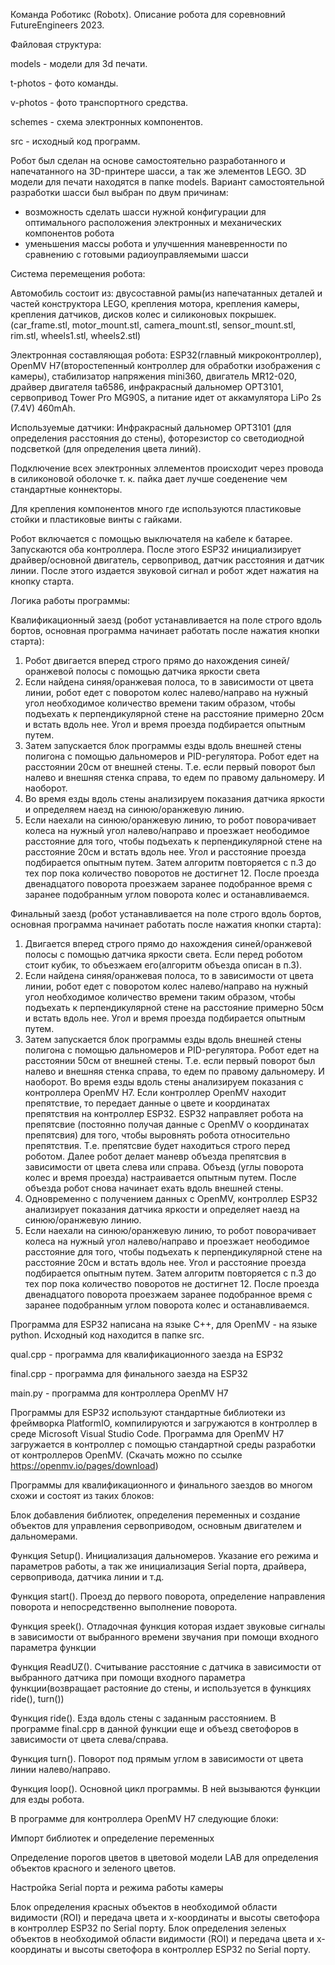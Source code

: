 Команда Роботикс (Robotx). Описание робота для соревновний FutureEngineers 2023.

Файловая структура:

models - модели для 3d печати.

t-photos - фото команды.

v-photos - фото транспортного средства.

schemes - схема электронных компонентов.

src - исходный код программ.

Робот был сделан на основе самостоятельно разработанного и напечатанного на 3D-принтере шасси, а так же элементов LEGO. 3D модели для печати находятся в папке models. Вариант самостоятельной разработки шасси был выбран по двум причинам:

- возможность сделать шасси нужной конфигурации для оптимального расположения электронных и механических компонентов робота
- уменьшения массы робота и улучшенния маневренности по сравнению с готовыми радиоуправляемыми шасси
  
Система перемещения робота:

Автомобиль состоит из: двусоставной рамы(из напечатанных деталей и частей конструктора LEGO, крепления мотора, крепления камеры, крепления датчиков, дисков колес и силиконовых покрышек.(car_frame.stl, motor_mount.stl, camera_mount.stl, sensor_mount.stl, rim.stl, wheels1.stl, wheels2.stl)

Электронная составляющая робота: ESP32(главный микроконтроллер), OpenMV H7(второстепенный контроллер для обработки изображения с камеры), стабилизатор напряжения mini360, двигатель MR12-020, драйвер двигателя ta6586, инфракрасный дальномер OPT3101, сервопривод Tower Pro MG90S, а питание идет от аккамулятора LiPo 2s (7.4V) 460mAh.

Используемые датчики: Инфракрасный дальномер OPT3101 (для определения расстояния до стены), фоторезистор со светодиодной подсветкой (для определения цвета линий).

Подключение всех электронных эллементов происходит через провода в силиконовой оболочке т. к. пайка дает лучше соеденение чем стандартные коннекторы.

Для крепления компонентов много где используются пластиковые стойки и пластиковые винты с гайками.

Робот включается с помощью выключателя на кабеле к батарее. Запускаются оба контроллера. После этого ESP32 инициализирует драйвер/основной двигатель, сервопривод, датчик расстояния и датчик линии. После этого издается звуковой сигнал и робот ждет нажатия на кнопку старта.

Логика работы программы:

Квалификационный заезд (робот устанавливается на поле строго вдоль бортов, основная программа начинает работать после нажатия кнопки старта):

1. Робот двигается вперед строго прямо до нахождения синей/оранжевой полосы с помощью датчика яркости света
2. Если найдена синяя/оранжевая полоса, то в зависимости от цвета линии, робот едет с поворотом колес налево/направо на нужный угол необходимое количество времени таким образом, чтобы подъехать к перпендикулярной стене на расстояние примерно 20см и встать вдоль нее. Угол и время проезда подбирается опытным путем.
3. Затем запускается блок программы езды вдоль внешней стены полигона с помощью дальномеров и PID-регулятора. Робот едет на расстоянии 20см от внешней стены. Т.е. если первый поворот был налево и внешняя стенка справа, то едем по правому дальномеру. И наоборот.
4. Во время езды вдоль стены анализируем показания датчика яркости и определяем наезд на синюю/оранжевую линию.
5. Если наехали на синюю/оранжевую линию, то робот поворачивает колеса на нужный угол налево/направо и проезжает неободимое расстояние для того, чтобы подъехать к перпендикулярной стене на расстояние 20см и встать вдоль нее. Угол и расстояние проезда подбирается опытным путем.
Затем алгоритм повторяется с п.3 до тех пор пока количество поворотов не достигнет 12.
После проезда двенадцатого поворота проезжаем заранее подобранное время с заранее подобранным углом поворота колес и останавливаемся.

Финальный заезд (робот устанавливается на поле строго вдоль бортов, основная программа начинает работать после нажатия кнопки старта):

1. Двигается вперед строго прямо до нахождения синей/оранжевой полосы с помощью датчика яркости света. Если перед роботом стоит кубик, то объезжаем его(алгоритм объезда описан в п.3).
2. Если найдена синяя/оранжевая полоса, то в зависимости от цвета линии, робот едет с поворотом колес налево/направо на нужный угол необходимое количество времени таким образом, чтобы подъехать к перпендикулярной стене на расстояние примерно 50см и встать вдоль нее. Угол и время проезда подбирается опытным путем.
3. Затем запускается блок программы езды вдоль внешней стены полигона с помощью дальномеров и PID-регулятора. Робот едет на расстоянии 50см от внешней стены. Т.е. если первый поворот был налево и внешняя стенка справа, то едем по правому дальномеру. И наоборот.
Во время езды вдоль стены анализируем показания с контроллера OpenMV H7. Если контроллер OpenMV находит препятствие, то передает данные о цвете и координатах препятствия на контроллер ESP32. ESP32 направляет робота на препятсвие (постоянно получая данные с OpenMV о координатах препятсвия) для того, чтобы выровнять робота относительно препятствия. Т.е. препятсвие будет находиться строго перед роботом. Далее робот делает маневр объезда препятсвия в зависимости от цвета слева или справа. Объезд (углы поворота колес и время проезда) настраивается опытным путем. После объезда робот снова начинает ехать вдоль внешней стены.
4. Одновременно с получением данных с OpenMV, контроллер ESP32 анализирует показания датчика яркости и определяет наезд на синюю/оранжевую линию.
5. Если наехали на синюю/оранжевую линию, то робот поворачивает колеса на нужный угол налево/направо и проезжает неободимое расстояние для того, чтобы подъехать к перпендикулярной стене на расстояние 20см и встать вдоль нее. Угол и расстояние проезда подбирается опытным путем.
Затем алгоритм повторяется с п.3 до тех пор пока количество поворотов не достигнет 12.
После проезда двенадцатого поворота проезжаем заранее подобранное время с заранее подобранным углом поворота колес и останавливаемся.

Программа для ESP32 написана на языке C++, для OpenMV - на языке python. Исходный код находится в папке src.

qual.cpp - программа для квалификационного заезда на ESP32

final.cpp - программа для финального заезда на ESP32

main.py - программа для контроллера OpenMV H7

Программы для ESP32 используют стандартные библиотеки из фреймворка PlatformIO, компилируются и загружаются в контроллер в среде Microsoft Visual Studio Code. Программа для OpenMV H7 загружается в контроллер с помощью стандартной среды разработки от контроллеров OpenMV. (Скачать можно по ссылке https://openmv.io/pages/download)

Программы для квалификационного и финального заездов во многом схожи и состоят из таких блоков:

Блок добавления библиотек, определения переменных и создание объектов для управления сервоприводом, основным двигателем и дальномерами.

Функция Setup(). Инициализация дальномеров. Указание его режима и параметров работы, а так же инициализация Serial порта, драйвера, сервопривода, датчика линии и т.д.

Функция start(). Проезд до первого поворота, определение направления поворота и непосредственно выполнение поворота.

Функция speek(). Отладочная функция которая издает звуковые сигналы в зависимости от выбранного времени звучания при помощи входного параметра функции

Функция ReadUZ(). Считывание расстояние с датчика в зависимости от выбранного датчика при помощи входного параметра функции(возвращает растояние до стены, и используется в функциях ride(), turn())

Функция ride(). Езда вдоль стены с заданным расстоянием. В программе final.cpp в данной функции еще и объезд светофоров в зависимости от цвета слева/справа.

Функция turn(). Поворот под прямым углом в зависимости от цвета линии налево/направо.

Функция loop(). Основной цикл программы. В ней вызываются функции для езды робота.

В программе для контроллера OpenMV H7 следующие блоки:

Импорт библиотек и определение переменных

Определение порогов цветов в цветовой модели LAB для определения объектов красного и зеленого цветов.

Настройка Serial порта и режима работы камеры

Блок определения красных объектов в необходимой области видимости (ROI) и передача цвета и х-координаты и высоты светофора в контроллер ESP32 по Serial порту.
Блок определения зеленых объектов в необходимой области видимости (ROI) и передача цвета и х-координаты и высоты светофора в контроллер ESP32 по Serial порту.
